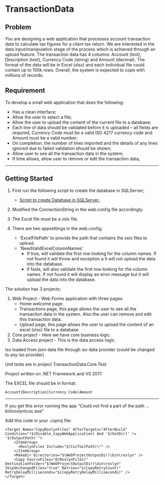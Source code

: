 # TransactionData

## Problem

You are designing a web application that processes account transaction data to calculate tax figures for a client tax return. We are interested in the data input/manipulation stage of the process which is achieved through an upload feature.
The transaction data has 4 columns: Account (text), Description (text), Currency Code (string) and Amount (decimal). The format of the data will be in Excel (xlsx) and each individual file could contain up to 100k rows. Overall, the system is expected to cope with millions of records.

## Requirement

To develop a small web application that does the following:
-	Has a clean interface;
-	Allow the user to select a file;
-	Allow the user to upload the content of the current file to a database;
-	Each line of data should be validated before it is uploaded – all fields are required, Currency Code must be a valid ISO 4217 currency code and Amount must be a valid number;
-	On completion, the number of lines imported and the details of any lines ignored due to failed validation should be shown;
-	Allow user to see all the transaction data in the system;
-	If time allows, allow user to remove or edit the transaction data;

___

## Getting Started

1. First run the following script to create the database in SQLServer;

   - [Script to create Database in SQLServer.](https://github.com/yirernet/TransactionData/blob/master/TransactionData.DAL/SQLScript/CreateDB_Script.sql).

2. Modified the ConnectionString in the web.config file accordingly.
3. The Excel file must be a xslx file.
4. There are two appsettings in the web.config;
   - 'ExcelFilePath' to provide the path that contains the xslx files to upload.
   - 'NeedValidExcelColumnNames' 
     - If true,  will validate the first row looking for the column names. If not found it will throw and exception a it will not upload the data into the database.
     - if fasle, will also validate the first row looking for the column names. If not found it will display an error message but it will upload the data into the database.


The solution has 3 projects;

1. Web Project - Web Forms application with three pages.
   - Home welcome page.
   - Transactions page, this page allows the user to see all the transaction data in the system. Also the user can remove and edit this transaction data.
   - Upload page, this page allows the user to upload the content of an excel (xlsx) file to a database.
2. Core project - Here we have core business logic.
3. Data Access project - This is the data access logic.

Iso loaded from json data file through iso data provider (could be changed to any iso provider)

Unit tests are in project TransactionData.Core.Test

Project written on .NET Framework and VS 2017.

The EXCEL file should be in format:
```
Account|Description|Currency Code|Amount
```

___

If you get this error running the app "Could not find a part of the path … bin\roslyn\csc.exe"

Add this code in your .csproj file:

```
<Target Name="CopyRoslynFiles" AfterTargets="AfterBuild" Condition="!$(Disable_CopyWebApplication) And '$(OutDir)' != '$(OutputPath)'">
    <ItemGroup>
      <RoslynFiles Include="$(CscToolPath)\*" />
    </ItemGroup>
    <MakeDir Directories="$(WebProjectOutputDir)\bin\roslyn" />
    <Copy SourceFiles="@(RoslynFiles)" DestinationFolder="$(WebProjectOutputDir)\bin\roslyn" SkipUnchangedFiles="true" Retries="$(CopyRetryCount)" RetryDelayMilliseconds="$(CopyRetryDelayMilliseconds)" />
</Target>
```
